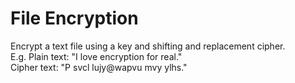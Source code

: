 # File Encryption
Encrypt a text file using a key and shifting and replacement cipher.<br>
E.g. Plain text: "I love encryption for real."<br>
Cipher text: "P svcl lujy@wapvu mvy ylhs."
